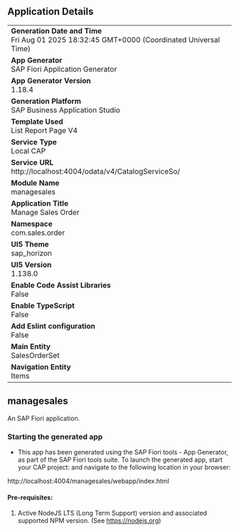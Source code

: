 ## Application Details
|               |
| ------------- |
|**Generation Date and Time**<br>Fri Aug 01 2025 18:32:45 GMT+0000 (Coordinated Universal Time)|
|**App Generator**<br>SAP Fiori Application Generator|
|**App Generator Version**<br>1.18.4|
|**Generation Platform**<br>SAP Business Application Studio|
|**Template Used**<br>List Report Page V4|
|**Service Type**<br>Local CAP|
|**Service URL**<br>http://localhost:4004/odata/v4/CatalogServiceSo/|
|**Module Name**<br>managesales|
|**Application Title**<br>Manage Sales Order|
|**Namespace**<br>com.sales.order|
|**UI5 Theme**<br>sap_horizon|
|**UI5 Version**<br>1.138.0|
|**Enable Code Assist Libraries**<br>False|
|**Enable TypeScript**<br>False|
|**Add Eslint configuration**<br>False|
|**Main Entity**<br>SalesOrderSet|
|**Navigation Entity**<br>Items|

## managesales

An SAP Fiori application.

### Starting the generated app

-   This app has been generated using the SAP Fiori tools - App Generator, as part of the SAP Fiori tools suite.  To launch the generated app, start your CAP project:  and navigate to the following location in your browser:

http://localhost:4004/managesales/webapp/index.html

#### Pre-requisites:

1. Active NodeJS LTS (Long Term Support) version and associated supported NPM version.  (See https://nodejs.org)


